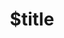 ---
title: $title
second_title: Aspose.Page per riferimento all'API .NET
description: $description
type: docs
weight: $weight
url: /it/net/$ref/
---